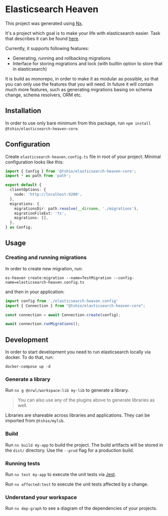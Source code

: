 

# Elasticsearch Heaven

This project was generated using [Nx](https://nx.dev).

It's a project which goal is to make your life with elasticsearch easier. 
Task that describes it can be found [here](https://headstart.atlassian.net/browse/ZN-156).

Currently, it supports following features:

- Generating, running and rollbacking migrations
- Interface for storing migrations and lock (with builtin option to store that in elasticsearch)

It is build as monorepo, in order to make it as modular as possible, so that you can only use the features that you will need. In future it will contain much more features, such as generating migrations basing on schema change, schema resolvers, ORM etc.

## Installation

In order to use only bare minimum from this package, run `npm install @tshio/elasticsearch-heaven-core`.

## Configuration

Create `elasticsearch-heaven.config.ts` file in root of your project. Minimal configuration looks like this:

```typescript
import { Config } from '@tshio/elasticsearch-heaven-core';
import * as path from 'path';

export default {
  clientOptions: {
    node: 'http://localhost:9200',
  },
  migrations: {
    migrationsDir: path.resolve(__dirname, './migrations'),
    migrationFileExt: 'ts',
    migrations: [],
  },
} as Config;

```

## Usage

### Creating and running migrations

In order to create new migration, run:
```shell
es-heaven create:migration --name=TestMigration --config-name=elasticsearch-heaven.config.ts
```

and then in your application:

```typescript
import config from './elasticsearch-heaven.config'
import { Connection } from "@tshio/elasticsearch-heaven-core";

const connection = await Connection.create(config);

await connection.runMigrations();
```

## Development

In order to start development you need to run elasticsearch locally via docker. To do that, run:

```shell
docker-compose up -d
```


### Generate a library

Run `nx g @nrwl/workspace:lib my-lib` to generate a library.

> You can also use any of the plugins above to generate libraries as well.

Libraries are shareable across libraries and applications. They can be imported from `@tshio/mylib`.

### Build

Run `nx build my-app` to build the project. The build artifacts will be stored in the `dist/` directory. Use the `--prod` flag for a production build.

### Running tests

Run `nx test my-app` to execute the unit tests via [Jest](https://jestjs.io).

Run `nx affected:test` to execute the unit tests affected by a change.

### Understand your workspace

Run `nx dep-graph` to see a diagram of the dependencies of your projects.
